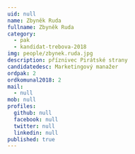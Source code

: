 ```yaml
---
uid: null
name: Zbyněk Ruda
fullname: Zbyněk Ruda
category:
  - pak
  - kandidat-trebova-2018
img: people/zbynek.ruda.jpg
description: příznivec Pirátské strany
candidatedesc: Marketingový manažer
ordpak: 2
ordkomunal2018: 2
mail:
  - null
mob: null
profiles:
  github: null
  facebook: null
  twitter: null
  linkedin: null
published: true
---
```

